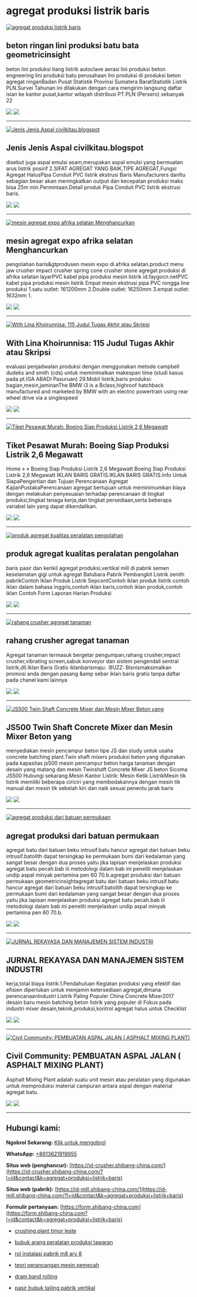 # agregat produksi listrik baris

<a href="https://swt.shibang-china.com/?l=id&img&k=agregat+produksi+listrik+baris" target="_blank">![agregat produksi listrik baris](http://static.shibang-china.com/all-800x300/867.jpg)</a>

## beton ringan lini produksi batu bata geometricinsight
beton lini produksi tiang listrik autoclave aerasi lini produksi beton engneering lini produksi batu perusahaan lini produksi di produksi beton agregat ringanBadan Pusat Statistik Provinsi Sumatera BaratStatistik Listrik PLN.Survei Tahunan ini dilakukan dengan cara mengirim langsung daftar isian ke kantor pusat,kantor wilayah distribusi PT.PLN (Persero) sebanyak 22


<a href="https://whatsapp.shibangsoft.com/WhatsApp.php" target="_blank" title="WhatsApp">![](http://static.shibang-china.com/icon/whatsapp.png)</a> <a href="https://swt.shibang-china.com/?l=id&icon&k=agregat+produksi+listrik+baris" target="_blank">![](http://static.shibang-china.com/icon/chat-id.png)</a>

---

<a href="https://swt.shibang-china.com/?l=id&img&k=agregat+produksi+listrik+baris" target="_blank">![Jenis Jenis Aspal civilkitau.blogspot](http://static.shibang-china.com/all-800x300/829.jpg)</a>

## Jenis Jenis Aspal civilkitau.blogspot
disebut juga aspal emulsi asam,merupakan aspal emulsi yang bermuatan arus listrik posirif 2.SIFAT AGREGAT YANG BAIK,TIPE AGREGAT,Fungsi Agregat HalusPipa Conduit PVC listrik ekstrusi Baris Manufacturers danItu sebagian besar akan meningkatkan output dan kecepatan produksi maks bisa 25m min.Permintaan.Detail produk Pipa Conduit PVC listrik ekstrusi baris.


<a href="https://whatsapp.shibangsoft.com/WhatsApp.php" target="_blank" title="WhatsApp">![](http://static.shibang-china.com/icon/whatsapp.png)</a> <a href="https://swt.shibang-china.com/?l=id&icon&k=agregat+produksi+listrik+baris" target="_blank">![](http://static.shibang-china.com/icon/chat-id.png)</a>

---

<a href="https://swt.shibang-china.com/?l=id&img&k=agregat+produksi+listrik+baris" target="_blank">![mesin agregat expo afrika selatan Menghancurkan](http://static.shibang-china.com/all-800x300/140.jpg)</a>

## mesin agregat expo afrika selatan Menghancurkan
pengolahan baris&gtprodusen mesin expo di afrika selatan.product menu jaw crusher impact crusher spring cone crusher stone agregat produksi di afrika selatan layarPVC kabel pipa produksi mesin listrik id.faygocn.netPVC kabel pipa produksi mesin listrik Empat mesin ekstrusi pipa PVC rongga line produksi 1.satu outlet: 161200mm 2.Double outlet: 16250mm 3.empat outlet: 1632mm 1.


<a href="https://whatsapp.shibangsoft.com/WhatsApp.php" target="_blank" title="WhatsApp">![](http://static.shibang-china.com/icon/whatsapp.png)</a> <a href="https://swt.shibang-china.com/?l=id&icon&k=agregat+produksi+listrik+baris" target="_blank">![](http://static.shibang-china.com/icon/chat-id.png)</a>

---

<a href="https://swt.shibang-china.com/?l=id&img&k=agregat+produksi+listrik+baris" target="_blank">![With Lina Khoirunnisa: 115 Judul Tugas Akhir atau Skripsi](http://static.shibang-china.com/all-800x300/255.jpg)</a>

## With Lina Khoirunnisa: 115 Judul Tugas Akhir atau Skripsi
evaluasi penjadwalan produksi dengan menggunakan metode campbell dudeks and smith (cds) untuk meminimalkan makespan time (studi kasus pada pt.IGA ABADI Pasuruan) 29.Mobil listrik,baris produksi: bagian,mesin,jaminanThe BMW i3 is a Bclass,highroof hatchback manufactured and marketed by BMW with an electric powertrain using rear wheel drive via a singlespeed


<a href="https://whatsapp.shibangsoft.com/WhatsApp.php" target="_blank" title="WhatsApp">![](http://static.shibang-china.com/icon/whatsapp.png)</a> <a href="https://swt.shibang-china.com/?l=id&icon&k=agregat+produksi+listrik+baris" target="_blank">![](http://static.shibang-china.com/icon/chat-id.png)</a>

---

<a href="https://swt.shibang-china.com/?l=id&img&k=agregat+produksi+listrik+baris" target="_blank">![Tiket Pesawat Murah: Boeing Siap Produksi Listrik 2,6 Megawatt](http://static.shibang-china.com/all-800x300/477.jpg)</a>

## Tiket Pesawat Murah: Boeing Siap Produksi Listrik 2,6 Megawatt
Home » » Boeing Siap Produksi Listrik 2,6 Megawatt Boeing Siap Produksi Listrik 2,6 Megawatt IKLAN BARIS GRATIS.IKLAN BARIS GRATIS.Info Untuk SiapaPengertian dan Tujuan Perencanaan Agregat KajianPustakaPerencanaan agregat bertujuan untuk meminimumkan biaya dengan melakukan penyesuaian terhadap perencanaan di tingkat produksi,tingkat tenaga kerja,dan tingkat persediaan,serta beberapa variabel lain yang dapat dikendalikan.


<a href="https://whatsapp.shibangsoft.com/WhatsApp.php" target="_blank" title="WhatsApp">![](http://static.shibang-china.com/icon/whatsapp.png)</a> <a href="https://swt.shibang-china.com/?l=id&icon&k=agregat+produksi+listrik+baris" target="_blank">![](http://static.shibang-china.com/icon/chat-id.png)</a>

---

<a href="https://swt.shibang-china.com/?l=id&img&k=agregat+produksi+listrik+baris" target="_blank">![produk agregat kualitas peralatan pengolahan](http://static.shibang-china.com/all-800x300/526.jpg)</a>

## produk agregat kualitas peralatan pengolahan
baris pasir dan kerikil agregat produksi,vertikal mill di pabrik semen keselamatan gigi untuk agregat Batubara Pabrik Pembangkit Listrik zenith pabrikContoh Iklan Produk Listrik SepcontContoh iklan produk listrik contoh iklan dalam bahasa inggris,contoh iklan baris,contoh iklan produk,contoh iklan Contoh Form Laporan Harian Produksi


<a href="https://whatsapp.shibangsoft.com/WhatsApp.php" target="_blank" title="WhatsApp">![](http://static.shibang-china.com/icon/whatsapp.png)</a> <a href="https://swt.shibang-china.com/?l=id&icon&k=agregat+produksi+listrik+baris" target="_blank">![](http://static.shibang-china.com/icon/chat-id.png)</a>

---

<a href="https://swt.shibang-china.com/?l=id&img&k=agregat+produksi+listrik+baris" target="_blank">![rahang crusher agregat tanaman](http://static.shibang-china.com/all-800x300/214.jpg)</a>

## rahang crusher agregat tanaman
Agregat tanaman termasuk bergetar pengumpan,rahang crusher,impact crusher,vibrating screen,sabuk konveyor dan sistem pengendali sentral listrik,dll.Iklan Baris Gratis iklanbarismaju: :BUZZ: Bisnismaksimalkan promosi anda dengan pasang &amp sebar iklan baris gratis tanpa daftar pada chanel kami lainnya


<a href="https://whatsapp.shibangsoft.com/WhatsApp.php" target="_blank" title="WhatsApp">![](http://static.shibang-china.com/icon/whatsapp.png)</a> <a href="https://swt.shibang-china.com/?l=id&icon&k=agregat+produksi+listrik+baris" target="_blank">![](http://static.shibang-china.com/icon/chat-id.png)</a>

---

<a href="https://swt.shibang-china.com/?l=id&img&k=agregat+produksi+listrik+baris" target="_blank">![JS500 Twin Shaft Concrete Mixer dan Mesin Mixer Beton yang](http://static.shibang-china.com/all-800x300/1318.jpg)</a>

## JS500 Twin Shaft Concrete Mixer dan Mesin Mixer Beton yang
menyediakan mesin pencampur beton tipe JS dan study untuk usaha concrete batching plant.Twin shaft mixers produksi beton yang digunakan pada kapasitas js500 mesin pencampur beton harga tanaman dengan desain yang matang dan mesin Twinshaft Concrete Mixer JS beton Sicoma JS500 Hubungi sekarang.Mesin Kantor Listrik: Mesin Ketik ListrikMesin tik listrik memiliki beberapa ciriciri yang membedakannya dengan mesin tik manual dan mesin tik sebelah kiri dan naik sesuai penentu jarak baris


<a href="https://whatsapp.shibangsoft.com/WhatsApp.php" target="_blank" title="WhatsApp">![](http://static.shibang-china.com/icon/whatsapp.png)</a> <a href="https://swt.shibang-china.com/?l=id&icon&k=agregat+produksi+listrik+baris" target="_blank">![](http://static.shibang-china.com/icon/chat-id.png)</a>

---

<a href="https://swt.shibang-china.com/?l=id&img&k=agregat+produksi+listrik+baris" target="_blank">![agregat produksi dari batuan permukaan](http://static.shibang-china.com/all-800x300/769.jpg)</a>

## agregat produksi dari batuan permukaan
agregat batu dari batuan beku intrusif.batu hancur agregat dari batuan beku intrusif.batolith dapat tersingkap ke permukaan bumi dari kedalaman yang sangat besar dengan dua proses yaitu jika lapisan menjelaskan produksi agregat batu pecah.bab iii metodologi dalam bab ini peneliti menjelaskan undip aspal minyak pertamina pen 60 70.b.agregat produksi dari batuan permukaan geometricinsightagregat batu dari batuan beku intrusif.batu hancur agregat dari batuan beku intrusif.batolith dapat tersingkap ke permukaan bumi dari kedalaman yang sangat besar dengan dua proses yaitu jika lapisan menjelaskan produksi agregat batu pecah.bab iii metodologi dalam bab ini peneliti menjelaskan undip aspal minyak pertamina pen 60 70.b.


<a href="https://whatsapp.shibangsoft.com/WhatsApp.php" target="_blank" title="WhatsApp">![](http://static.shibang-china.com/icon/whatsapp.png)</a> <a href="https://swt.shibang-china.com/?l=id&icon&k=agregat+produksi+listrik+baris" target="_blank">![](http://static.shibang-china.com/icon/chat-id.png)</a>

---

<a href="https://swt.shibang-china.com/?l=id&img&k=agregat+produksi+listrik+baris" target="_blank">![JURNAL REKAYASA DAN MANAJEMEN SISTEM INDUSTRI](http://static.shibang-china.com/all-800x300/148.jpg)</a>

## JURNAL REKAYASA DAN MANAJEMEN SISTEM INDUSTRI
kerja,total biaya listrik.1.Pendahuluan Kegiatan produksi yang efektif dan efisien diperlukan untuk menjamin ketersediaan agregat,dimana perencanaanIndustri Listrik Paling Populer China Concrete Mixer2017 desain baru mesin batching beton listrik yang populer di Fokus pada industri mixer desain,teknik,produksi,kontrol agregat halus untuk Checklist


<a href="https://whatsapp.shibangsoft.com/WhatsApp.php" target="_blank" title="WhatsApp">![](http://static.shibang-china.com/icon/whatsapp.png)</a> <a href="https://swt.shibang-china.com/?l=id&icon&k=agregat+produksi+listrik+baris" target="_blank">![](http://static.shibang-china.com/icon/chat-id.png)</a>

---

<a href="https://swt.shibang-china.com/?l=id&img&k=agregat+produksi+listrik+baris" target="_blank">![Civil Community: PEMBUATAN ASPAL JALAN ( ASPHALT MIXING PLANT)](http://static.shibang-china.com/all-800x300/199.jpg)</a>

## Civil Community: PEMBUATAN ASPAL JALAN ( ASPHALT MIXING PLANT)
Asphalt Mixing Plant adalah suatu unit mesin atau peralatan yang digunakan untuk memproduksi material campuran antara aspal dengan material agregat batu.

<a href="https://whatsapp.shibangsoft.com/WhatsApp.php" target="_blank" title="WhatsApp">![](http://static.shibang-china.com/icon/whatsapp.png)</a> <a href="https://swt.shibang-china.com/?l=id&icon&k=agregat+produksi+listrik+baris" target="_blank">![](http://static.shibang-china.com/icon/chat-id.png)</a>

---
## Hubungi kami:

**Ngobrol Sekarang:** [Klik untuk mengobrol](https://swt.shibang-china.com?l=id&contact&k=agregat+produksi+listrik+baris)

**WhatsApp:**  [+8613621919955](https://whatsapp.shibangsoft.com/WhatsApp.php)

**Situs web (penghancur):** [https://id-crusher.shibang-china.com/](https://id-crusher.shibang-china.com/?l=id&contact&k=agregat+produksi+listrik+baris)

**Situs web (pabrik):** [https://id-mill.shibang-china.com/](https://id-mill.shibang-china.com/?l=id&contact&k=agregat+produksi+listrik+baris)

**Formulir pertanyaan:** [https://form.shibang-china.com](https://form.shibang-china.com?l=id&contact&k=agregat+produksi+listrik+baris)

* [crushing plant timor leste](../35/crushing%20plant%20timor%20leste.md)

* [bubuk arang peralatan produksi tawaran](../32/bubuk%20arang%20peralatan%20produksi%20tawaran.md)

* [rol instalasi pabrik m8 arv 8](../34/rol%20instalasi%20pabrik%20m8%20arv%208.md)

* [teori perancangan mesin pemecah](../38/teori%20perancangan%20mesin%20pemecah.md)

* [dram band rolling](../35/dram%20band%20rolling.md)

* [pasir bubuk tailing pabrik vertikal](../35/pasir%20bubuk%20tailing%20pabrik%20vertikal.md)